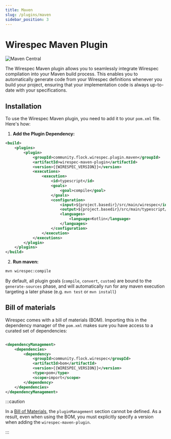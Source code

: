 ```yaml
---
title: Maven
slug: /plugins/maven
sidebar_position: 3
---
```


# Wirespec Maven Plugin

![Maven Central](https://img.shields.io/maven-central/v/community.flock.wirespec.plugin.maven/wirespec-maven-plugin)

The Wirespec Maven plugin allows you to seamlessly integrate Wirespec compilation into your Maven build process. This
enables you to automatically generate code from your Wirespec definitions whenever you build your project, ensuring that
your implementation code is always up-to-date with your specifications.

## Installation

To use the Wirespec Maven plugin, you need to add it to your `pom.xml` file. Here's how:

1. **Add the Plugin Dependency:**

```xml
<build>
    <plugins>
        <plugin>
            <groupId>community.flock.wirespec.plugin.maven</groupId>
            <artifactId>wirespec-maven-plugin</artifactId>
            <version>{{WIRESPEC_VERSION}}</version>
            <executions>
                <execution>
                    <id>typescript</id>
                    <goals>
                        <goal>compile</goal>
                    </goals>
                    <configuration>
                        <input>${project.basedir}/src/main/wirespec</input>
                        <output>${project.basedir}/src/main/typescript/generated</output>
                        <languages>
                            <language>Kotlin</language>
                        </languages>
                    </configuration>
                </execution>
            </executions>
        </plugin>
    </plugins>
</build>
```

2. **Run maven:**

```bash
mvn wirespec:compile
```

By default, all plugin goals (`compile`, `convert`, `custom`) are bound to the `generate-sources` phase, and will
automatically run for any maven execution targeting a later phase (e.g. `mvn test` or `mvn install`)

## Bill of materials

Wirespec comes with a bill of materials (BOM). Importing this in the dependency manager of the `pom.xml` makes sure you
have access to a curated set of dependencies:

```xml

<dependencyManagement>
    <dependencies>
        <dependency>
            <groupId>community.flock.wirespec</groupId>
            <artifactId>bom</artifactId>
            <version>{{WIRESPEC_VERSION}}</version>
            <type>pom</type>
            <scope>import</scope>
        </dependency>
    </dependencies>
</dependencyManagement>

```

:::caution

In a [Bill of Materials](https://maven.apache.org/guides/introduction/introduction-to-dependency-mechanism.html#Bill_of_Materials_.28BOM.29_POMs),
the `pluginManagement` section cannot be defined. As a result, even when using the BOM, you must explicitly specify a
version when adding the `wirespec-maven-plugin`.

:::
